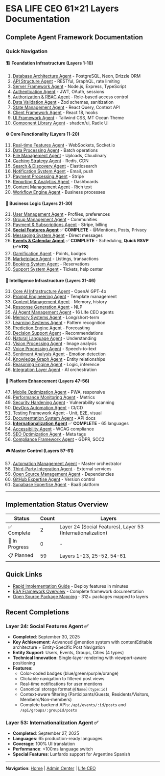 # ESA LIFE CEO 61×21 Layers Documentation

## Complete Agent Framework Documentation

### Quick Navigation

#### 🏗️ Foundation Infrastructure (Layers 1-10)
1. [Database Architecture Agent](./layer-01-database-architecture.md) - PostgreSQL, Neon, Drizzle ORM
2. [API Structure Agent](./layer-02-api-structure.md) - RESTful, GraphQL, rate limiting
3. [Server Framework Agent](./layer-03-server-framework.md) - Node.js, Express, TypeScript
4. [Authentication Agent](./layer-04-authentication.md) - JWT, OAuth, sessions
5. [Authorization & RBAC Agent](./layer-05-authorization-rbac.md) - Role-based access control
6. [Data Validation Agent](./layer-06-data-validation.md) - Zod schemas, sanitization
7. [State Management Agent](./layer-07-state-management.md) - React Query, Context API
8. [Client Framework Agent](./layer-08-client-framework.md) - React 18, hooks
9. [UI Framework Agent](./layer-09-ui-framework.md) - Tailwind CSS, MT Ocean Theme
10. [Component Library Agent](./layer-10-component-library.md) - shadcn/ui, Radix UI

#### ⚙️ Core Functionality (Layers 11-20)
11. [Real-time Features Agent](./layer-11-realtime-features.md) - WebSockets, Socket.io
12. [Data Processing Agent](./layer-12-data-processing.md) - Batch operations
13. [File Management Agent](./layer-13-file-management.md) - Uploads, Cloudinary
14. [Caching Strategy Agent](./layer-14-caching-strategy.md) - Redis, CDN
15. [Search & Discovery Agent](./layer-15-search-discovery.md) - Elasticsearch
16. [Notification System Agent](./layer-16-notification-system.md) - Email, push
17. [Payment Processing Agent](./layer-17-payment-processing.md) - Stripe
18. [Reporting & Analytics Agent](./layer-18-reporting-analytics.md) - Dashboards
19. [Content Management Agent](./layer-19-content-management.md) - Rich text
20. [Workflow Engine Agent](./layer-20-workflow-engine.md) - Business processes

#### 💼 Business Logic (Layers 21-30)
21. [User Management Agent](./layer-21-user-management.md) - Profiles, preferences
22. [Group Management Agent](./layer-22-group-management.md) - Communities
23. [Payment & Subscriptions Agent](./layer-23-payment-subscriptions.md) - Stripe, billing
24. [**Social Features Agent**](./layer-24-social-features.md) ✅ **COMPLETE** - @Mentions, Posts, Privacy
25. [Messaging System Agent](./layer-25-messaging-chat.md) - Direct messages
26. [**Events & Calendar Agent**](./layer-26-events-calendar.md) ✅ **COMPLETE** - Scheduling, **Quick RSVP (✅⭐❓❌)**
27. [Gamification Agent](./layer-27-gamification.md) - Points, badges
28. [Marketplace Agent](./layer-28-marketplace.md) - Listings, transactions
29. [Booking System Agent](./layer-29-booking-system.md) - Reservations
30. [Support System Agent](./layer-30-support-system.md) - Tickets, help center

#### 🧠 Intelligence Infrastructure (Layers 31-46)
31. [Core AI Infrastructure Agent](./layer-31-core-ai-infrastructure.md) - OpenAI GPT-4o
32. [Prompt Engineering Agent](./layer-32-prompt-engineering.md) - Template management
33. [Context Management Agent](./layer-33-context-management.md) - Memory, history
34. [Response Generation Agent](./layer-34-response-generation.md) - NLP
35. [AI Agent Management Agent](./layer-35-ai-agent-management.md) - 16 Life CEO agents
36. [Memory Systems Agent](./layer-36-memory-systems.md) - Long/short-term
37. [Learning Systems Agent](./layer-37-learning-systems.md) - Pattern recognition
38. [Prediction Engine Agent](./layer-38-prediction-engine.md) - Forecasting
39. [Decision Support Agent](./layer-39-decision-support.md) - Recommendations
40. [Natural Language Agent](./layer-40-natural-language.md) - Understanding
41. [Vision Processing Agent](./layer-41-vision-processing.md) - Image analysis
42. [Voice Processing Agent](./layer-42-voice-processing.md) - Speech-to-text
43. [Sentiment Analysis Agent](./layer-43-sentiment-analysis.md) - Emotion detection
44. [Knowledge Graph Agent](./layer-44-knowledge-graph.md) - Entity relationships
45. [Reasoning Engine Agent](./layer-45-reasoning-engine.md) - Logic, inference
46. [Integration Layer Agent](./layer-46-integration-layer.md) - AI orchestration

#### 🚀 Platform Enhancement (Layers 47-56)
47. [Mobile Optimization Agent](./layer-47-mobile-optimization.md) - PWA, responsive
48. [Performance Monitoring Agent](./layer-48-performance-monitoring.md) - Metrics
49. [Security Hardening Agent](./layer-49-security-hardening.md) - Vulnerability scanning
50. [DevOps Automation Agent](./layer-50-devops-automation.md) - CI/CD
51. [Testing Framework Agent](./layer-51-testing-framework.md) - Unit, E2E, visual
52. [Documentation System Agent](./layer-52-documentation-system.md) - API docs
53. [**Internationalization Agent**](./layer-53-internationalization.md) ✅ **COMPLETE** - 65 languages
54. [Accessibility Agent](./layer-54-accessibility.md) - WCAG compliance
55. [SEO Optimization Agent](./layer-55-seo-optimization.md) - Meta tags
56. [Compliance Framework Agent](./layer-56-compliance-framework.md) - GDPR, SOC2

#### 🎮 Master Control (Layers 57-61)
57. [Automation Management Agent](./layer-57-automation-management.md) - Master orchestrator
58. [Third-Party Integration Agent](./layer-58-third-party-integration.md) - External services
59. [Open Source Management Agent](./layer-59-open-source-management.md) - Dependencies
60. [GitHub Expertise Agent](./layer-60-github-expertise.md) - Version control
61. [Supabase Expertise Agent](./layer-61-supabase-expertise.md) - BaaS platform

---

## Implementation Status Overview

| Status | Count | Layers |
|--------|-------|--------|
| ✅ Complete | 2 | Layer 24 (Social Features), Layer 53 (Internationalization) |
| 🚧 In Progress | 0 | - |
| 📋 Planned | 59 | Layers 1-23, 25-52, 54-61 |

## Quick Links

- [Rapid Implementation Guide](./rapid-implementation-guide.md) - Deploy features in minutes
- [ESA Framework Overview](../../../ESA_LIFE_CEO_61x21_AGENTS_FRAMEWORK.md) - Complete framework documentation
- [Open Source Package Mapping](#) - 312+ packages mapped to layers

## Recent Completions

### Layer 24: Social Features Agent ✅
- **Completed**: September 30, 2025
- **Key Achievement**: Advanced @mention system with contentEditable architecture + Entity-Specific Post Navigation
- **Entity Support**: Users, Events, Groups, Cities (4 types)
- **Technical Innovation**: Single-layer rendering with viewport-aware positioning
- **Features**: 
  - Color-coded badges (blue/green/purple/orange)
  - Clickable navigation to filtered post views
  - Real-time notifications for user mentions
  - Canonical storage format `@[Name](type:id)`
  - Context-aware filtering (Participants/Guests, Residents/Visitors, Members/Non-members)
  - Complete backend APIs: `/api/events/:id/posts` and `/api/groups/:groupId/posts`

### Layer 53: Internationalization Agent ✅
- **Completed**: September 27, 2025
- **Languages**: 65 production-ready languages
- **Coverage**: 100% UI translation
- **Performance**: <100ms language switch
- **Special Features**: Lunfardo support for Argentine Spanish

---

**Navigation**: [Home](../../DOCUMENTATION-INDEX.md) | [Admin Center](../admin/AdminCenter.md) | [Life CEO](../lifeceo/LifeCEO.md)